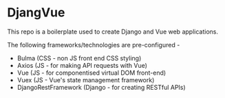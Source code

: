 # DjangVue

This repo is a boilerplate used to create Django and Vue web applications.

The following frameworks/technologies are pre-configured - 

- Bulma (CSS - non JS front end CSS styling)
- Axios (JS - for making API requests with Vue)
- Vue (JS - for componentised virtual DOM front-end)
- Vuex (JS - Vue's state management framework)
- DjangoRestFramework (Django - for creating RESTful APIs)
